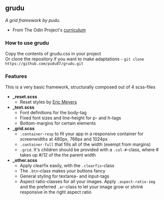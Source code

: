 ## grudu

_A grid framework by pudu._

* From The Odin Project's [curriculum](https://www.theodinproject.com/paths/full-stack-ruby-on-rails/courses/html-and-css/lessons/design-your-own-grid-based-framework)

### How to use grudu

Copy the contents of grudu.css in your project  
Or clone the repository if you want to make adaptations - `git clone https://github.com/pudu87/grudu.git`

### Features

This is a very basic framework, structurally composed out of 4 scss-files
* **_reset.scss**  
  * Reset styles by [Eric Meyers](https://meyerweb.com/eric/tools/css/reset/)
* **_text.scss**  
  * Font definitions for the body-tag  
  * Fixed font sizes and line-height for p- and h-tags  
  * Bottom-margins for certain elements  
* **_grid.scss**  
  * `.container-resp` to fit your app in a responsive container for screenwidths at 480px, 768px and 1024px  
  * `.container-full` that fills all of the width (exempt from margins)  
  * `.grid`. It's children should be provided with a `.col-#`-class, where # takes up #/12 of the the parent width
* **_other.scss**  
  * Apply clearfix easily, with the `.clearfix`-class  
  * The `.btn`-class makes your buttons fancy  
  * General styling for textarea- and input-tags  
  * Aspect ratio-classes for all your images. Apply `.aspect-ratio-img` and the preferred `.ar`-class to let your image grow or shrink responsive in the right aspect ratio
  
  

